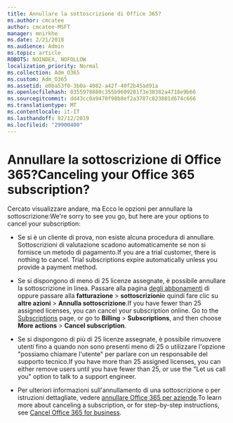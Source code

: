 ```yaml
---
title: Annullare la sottoscrizione di Office 365?
ms.author: cmcatee
author: cmcatee-MSFT
manager: mnirkhe
ms.date: 2/21/2018
ms.audience: Admin
ms.topic: article
ROBOTS: NOINDEX, NOFOLLOW
localization_priority: Normal
ms.collection: Adm_O365
ms.custom: Adm_O365
ms.assetid: e0ba53f0-3b0a-4082-a42f-40f2b45ad91a
ms.openlocfilehash: 0355978880c355b9609281f3e38382a4718e9b66
ms.sourcegitcommit: dd43cc0a9470f98b8ef2a3787c823801d674c666
ms.translationtype: MT
ms.contentlocale: it-IT
ms.lasthandoff: 02/12/2019
ms.locfileid: "29900400"
---
```

# <a name="canceling-your-office-365-subscription"></a><span data-ttu-id="e9e21-102">Annullare la sottoscrizione di Office 365?</span><span class="sxs-lookup"><span data-stu-id="e9e21-102">Canceling your Office 365 subscription?</span></span>

<span data-ttu-id="e9e21-103">Cercato visualizzare andare, ma Ecco le opzioni per annullare la sottoscrizione:</span><span class="sxs-lookup"><span data-stu-id="e9e21-103">We're sorry to see you go, but here are your options to cancel your subscription:</span></span>
  
- <span data-ttu-id="e9e21-p101">Se si è un cliente di prova, non esiste alcuna procedura di annullare. Sottoscrizioni di valutazione scadono automaticamente se non si fornisce un metodo di pagamento.</span><span class="sxs-lookup"><span data-stu-id="e9e21-p101">If you are a trial customer, there is nothing to cancel. Trial subscriptions expire automatically unless you provide a payment method.</span></span>
    
- <span data-ttu-id="e9e21-p102">Se si dispongono di meno di 25 licenze assegnate, è possibile annullare la sottoscrizione in linea. Passare alla pagina [degli abbonamenti](https://go.microsoft.com/fwlink/p/?linkid=842054) di oppure passare alla **fatturazione** \> **sottoscrizioni**e quindi fare clic su **altre azioni** \> **Annulla sottoscrizione**.</span><span class="sxs-lookup"><span data-stu-id="e9e21-p102">If you have fewer than 25 assigned licenses, you can cancel your subscription online. Go to the [Subscriptions](https://go.microsoft.com/fwlink/p/?linkid=842054) page, or go to **Billing** \> **Subscriptions**, and then choose **More actions** \> **Cancel subscription**.</span></span>
    
- <span data-ttu-id="e9e21-108">Se si dispongono di più di 25 licenze assegnate, è possibile rimuovere utenti fino a quando non sono presenti meno di 25 o utilizzare l'opzione "possiamo chiamare l'utente" per parlare con un responsabile del supporto tecnico.</span><span class="sxs-lookup"><span data-stu-id="e9e21-108">If you have more than 25 assigned licenses, you can either remove users until you have fewer than 25, or use the "Let us call you" option to talk to a support engineer.</span></span>
    
- <span data-ttu-id="e9e21-109">Per ulteriori informazioni sull'annullamento di una sottoscrizione o per istruzioni dettagliate, vedere [annullare Office 365 per aziende](https://support.office.com/article/b1bc0bef-4608-4601-813a-cdd9f746709a).</span><span class="sxs-lookup"><span data-stu-id="e9e21-109">To learn more about canceling a subscription, or for step-by-step instructions, see [Cancel Office 365 for business](https://support.office.com/article/b1bc0bef-4608-4601-813a-cdd9f746709a).</span></span>
    

